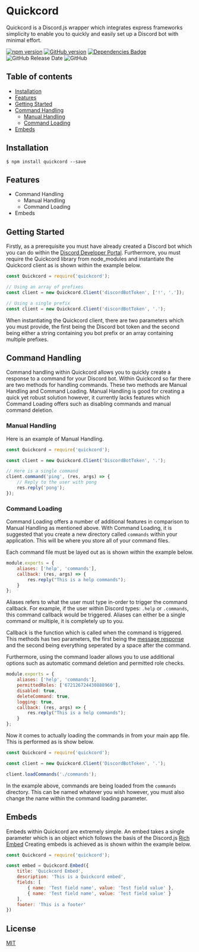 # Quickcord
Quickcord is a Discord.js wrapper which integrates express frameworks simplicity to enable you to quickly and easily set up a Discord bot with minimal effort.

[![npm version](https://badge.fury.io/js/quickcord.svg)](https://badge.fury.io/js/quickcord)
[![GitHub version](https://badge.fury.io/gh/lntel%2Fquickcord.svg)](https://badge.fury.io/gh/lntel%2Fquickcord)
[![Dependencies Badge](https://david-dm.org/lntel/Quickcord.svg)](https://github.com/lntel/Quickcord/blob/master/package.json)
![GitHub Release Date](https://img.shields.io/github/release-date/lntel/quickcord)
![GitHub](https://img.shields.io/github/license/lntel/quickcord)

## Table of contents
- [Installation](#installation)
- [Features](#features)
- [Getting Started](#getting-started)
- [Command Handling](#command-handling)
    - [Manual Handling](#manual-handling)
    - [Command Loading](#command-loading)
- [Embeds](#embeds)

## Installation
`$ npm install quickcord --save`

## Features
* Command Handling
    * Manual Handling
    * Command Loading
* Embeds

## Getting Started
Firstly, as a prerequisite you must have already created a Discord bot which you can do within the [Discord Developer Portal](https://discordapp.com/developers/applications/). Furthermore, you must require the Quickcord library from node_modules and instantiate the Quickcord client as is shown within the example below.

```js
const Quickcord = require('quickcord');

// Using an array of prefixes
const client = new Quickcord.Client('discordBotToken', ['!', '.']);

// Using a single prefix
const client = new Quickcord.Client('discordBotToken', '.');
```

When instantiating the Quickcord client, there are two parameters which you must provide, the first being the Discord bot token and the second being either a string containing you bot prefix or an array containing multiple prefixes.

## Command Handling
Command handling within Quickcord allows you to quickly create a response to a command for your Discord bot. Within Quickcord so far there are two methods for handling commands. These two methods are Manual Handling and Command Loading. Manual Handling is good for creating a quick yet robust solution however, it currently lacks features which Command Loading offers such as disabling commands and manual command deletion.

### Manual Handling
Here is an example of Manual Handling.
```js
const Quickcord = require('quickcord');

const client = new Quickcord.Client('DiscordBotToken', '.');

// Here is a single command
client.command('ping', (res, args) => {
    // Reply to the user with pong
    res.reply('pong');
});
```

### Command Loading
Command Loading offers a number of additional features in comparison to Manual Handling as mentioned above. With Command Loading, it is suggested that you create a new directory called `commands` within your application. This will be where you store all of your command files.

Each command file must be layed out as is shown within the example below.
```js
module.exports = {
    aliases: ['help', 'commands'],
    callback: (res, args) => {
        res.reply("This is a help commands");
    }
};
```

Aliases refers to what the user must type in-order to trigger the command callback. For example, if the user within Discord types: `.help` or `.commands`, this command callback would be triggered. Aliases can either be a single command or multiple, it is completely up to you.

Callback is the function which is called when the command is triggered. This methods has two parameters, the first being the [message response](https://discord.js.org/#/docs/main/stable/class/Message) and the second being everything seperated by a space after the command.

Furthermore, using the command loader allows you to use additional options such as automatic command deletion and permitted role checks.

```js
module.exports = {
    aliases: ['help', 'commands'],
    permittedRoles: ['672126724430888960'],
    disabled: true,
    deleteCommand: true,
    logging: true,
    callback: (res, args) => {
        res.reply("This is a help commands");
    }
};
```

Now it comes to actually loading the commands in from your main app file. This is performed as is show below.

```js
const Quickcord = require('quickcord');

const client = new Quickcord.Client('DiscordBotToken', '.');

client.loadCommands('./commands');
```

In the example above, commands are being loaded from the `commands` directory. This can be named whatever you wish however, you must also change the name within the command loading parameter.

## Embeds
Embeds within Quickcord are extremely simple. An embed takes a single parameter which is an object which follows the basis of the Discord.js [Rich Embed](https://discord.js.org/#/docs/main/stable/class/RichEmbed) Creating embeds is achieved as is shown within the example below.

```js
const Quickcord = require('quickcord');

const embed = Quickcord.Embed({
    title: 'Quickcord Embed',
    description: 'This is a Quickcord embed',
    fields: [
        { name: 'Test field name', value: 'Test field value' },
        { name: 'Test field name', value: 'Test field value' }
    ],
    footer: 'This is a footer'
})
```

## License
[MIT](https://github.com/lntel/Quickcord/blob/master/LICENSE)